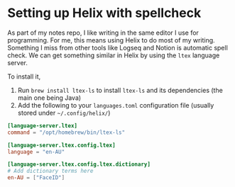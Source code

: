 # Setting up Helix with spellcheck

As part of my notes repo, I like writing in the same editor I use for programming.
For me, this means using Helix to do most of my writing. 
Something I miss from other tools like Logseq and Notion is automatic spell check.
We can get something similar in Helix by using the `ltex` language server.

To install it,
1. Run `brew install ltex-ls` to install `ltex-ls` and its dependencies (the main one being Java)
2. Add the following to your `languages.toml` configuration file (usually stored under `~/.config/helix/`)

```toml
[language-server.ltex]
command = "/opt/homebrew/bin/ltex-ls"

[language-server.ltex.config.ltex]
language = "en-AU"

[language-server.ltex.config.ltex.dictionary]
# Add dictionary terms here
en-AU = ["FaceID"]
```
